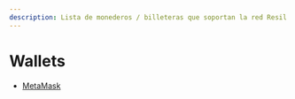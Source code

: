 ```yaml
---
description: Lista de monederos / billeteras que soportan la red Resil de Latam-Blockchain
---
```


# Wallets
* [MetaMask](metamask/)
